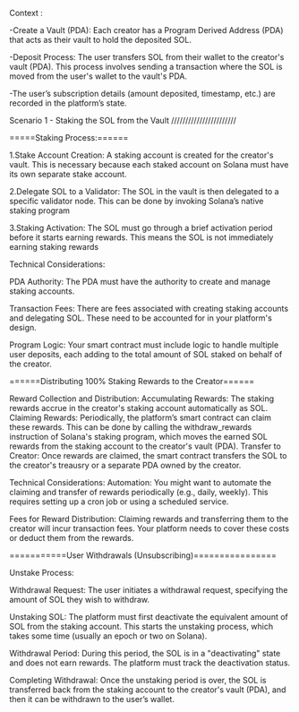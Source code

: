 
Context :

-Create a Vault (PDA): Each creator has a Program Derived Address (PDA) that acts as their vault to hold the deposited SOL.

-Deposit Process: The user transfers SOL from their wallet to the creator's vault (PDA). 
This process involves sending a transaction where the SOL is moved from the user's wallet to the vault's PDA.

-The user’s subscription details (amount deposited, timestamp, etc.) are recorded in the platform’s state.


Scenario 1 - Staking the SOL from the Vault
///////////////////////

=====Staking Process:======

1.Stake Account Creation: A staking account is created for the creator's vault. 
This is necessary because each staked account on Solana must have its own separate stake account.

2.Delegate SOL to a Validator: The SOL in the vault is then delegated to a specific validator node. 
This can be done by invoking Solana’s native staking program

3.Staking Activation: The SOL must go through a brief activation period before it starts earning rewards. 
This means the SOL is not immediately earning staking rewards


Technical Considerations:

PDA Authority: The PDA must have the authority to create and manage staking accounts.

Transaction Fees: There are fees associated with creating staking accounts and delegating SOL. 
These need to be accounted for in your platform's design.

Program Logic: Your smart contract must include logic to handle multiple user deposits, each adding to 
the total amount of SOL staked on behalf of the creator.

======Distributing 100% Staking Rewards to the Creator======

Reward Collection and Distribution:
Accumulating Rewards: The staking rewards accrue in the creator's staking account automatically as SOL.
Claiming Rewards: Periodically, the platform’s smart contract can claim these rewards. 
This can be done by calling the withdraw_rewards instruction of Solana's staking program, which moves the earned SOL rewards from the staking account to the creator's vault (PDA).
Transfer to Creator: Once rewards are claimed, the smart contract transfers the SOL to the creator's treausry or a separate PDA owned by the creator.


Technical Considerations:
Automation: You might want to automate the claiming and transfer of rewards periodically (e.g., daily, weekly). 
This requires setting up a cron job or using a scheduled service.

Fees for Reward Distribution: Claiming rewards and transferring them to the creator will incur transaction fees. 
Your platform needs to cover these costs or deduct them from the rewards.

===========User Withdrawals (Unsubscribing)================

Unstake Process:

Withdrawal Request: The user initiates a withdrawal request, specifying the amount of SOL they wish to withdraw.

Unstaking SOL: The platform must first deactivate the equivalent amount of SOL from the staking account. 
This starts the unstaking process, which takes some time (usually an epoch or two on Solana).

Withdrawal Period: During this period, the SOL is in a "deactivating" state and does not earn rewards. The platform must track the deactivation status.

Completing Withdrawal: Once the unstaking period is over, the SOL is transferred back from the staking account to the creator's vault (PDA), and then it can be withdrawn to the user’s wallet.




